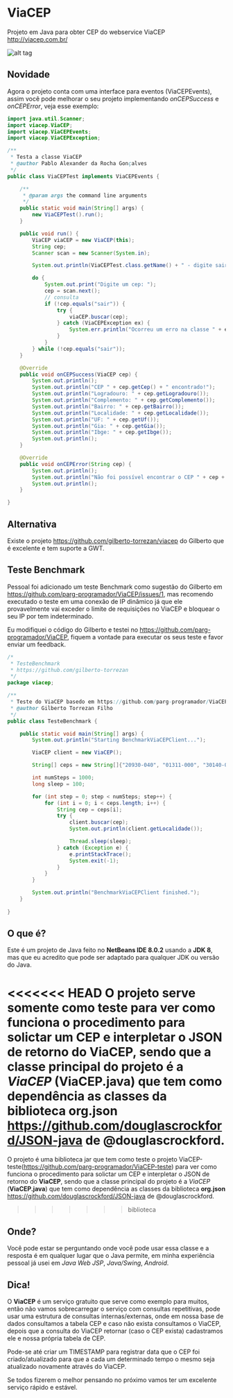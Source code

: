 # ViaCEP
Projeto em Java para obter CEP do webservice ViaCEP
http://viacep.com.br/

![alt tag](https://cloud.githubusercontent.com/assets/15053271/10401225/fcf30d8c-6e93-11e5-8a5d-ca8dac30d93b.png)

## Novidade
Agora o projeto conta com uma interface para eventos (ViaCEPEvents), assim você pode melhorar o seu projeto implementando *onCEPSuccess* e *onCEPError*, veja esse exemplo:

```java
import java.util.Scanner;
import viacep.ViaCEP;
import viacep.ViaCEPEvents;
import viacep.ViaCEPException;

/**
 * Testa a classe ViaCEP
 * @author Pablo Alexander da Rocha Gonçalves
 */
public class ViaCEPTest implements ViaCEPEvents {

    /**
     * @param args the command line arguments
     */
    public static void main(String[] args) {
        new ViaCEPTest().run();
    }

    public void run() {
        ViaCEP viaCEP = new ViaCEP(this);
        String cep;
        Scanner scan = new Scanner(System.in);

        System.out.println(ViaCEPTest.class.getName() + " - digite sair para fechar o teste!");

        do {
            System.out.print("Digite um cep: ");
            cep = scan.next();
            // consulta
            if (!cep.equals("sair")) {
                try {
                    viaCEP.buscar(cep);
                } catch (ViaCEPException ex) {
                    System.err.println("Ocorreu um erro na classe " + ex.getClasse() + ": " + ex.getMessage());
                }
            }
        } while (!cep.equals("sair"));
    }

    @Override
    public void onCEPSuccess(ViaCEP cep) {
        System.out.println();
        System.out.println("CEP " + cep.getCep() + " encontrado!");
        System.out.println("Logradouro: " + cep.getLogradouro());
        System.out.println("Complemento: " + cep.getComplemento());
        System.out.println("Bairro: " + cep.getBairro());
        System.out.println("Localidade: " + cep.getLocalidade());
        System.out.println("UF: " + cep.getUf());
        System.out.println("Gia: " + cep.getGia());
        System.out.println("Ibge: " + cep.getIbge());
        System.out.println();
    }

    @Override
    public void onCEPError(String cep) {
        System.out.println();
        System.out.println("Não foi possível encontrar o CEP " + cep + "!");
        System.out.println();
    }

}
```

## Alternativa
Existe o projeto https://github.com/gilberto-torrezan/viacep do Gilberto que é excelente e tem suporte a GWT.

## Teste Benchmark
Pessoal foi adicionado um teste Benchmark como sugestão do Gilberto em https://github.com/parg-programador/ViaCEP/issues/1, mas recomendo executado o teste em uma conexão de IP dinâmico já que ele provavelmente vai exceder o limite de requisições no ViaCEP e bloquear o seu IP por tem indeterminado.

Eu modifiquei o código do Gilberto e testei no https://github.com/parg-programador/ViaCEP, fiquem a vontade para executar os seus teste e favor enviar um feedback.

```java
/*
 * TesteBenchmark
 * https://github.com/gilberto-torrezan
 */
package viacep;

/**
 * Teste do ViaCEP basedo em https://github.com/parg-programador/ViaCEP/issues/1
 * @author Gilberto Torrezan Filho
 */
public class TesteBenchmark {

    public static void main(String[] args) {
        System.out.println("Starting BenchmarkViaCEPClient...");

        ViaCEP client = new ViaCEP();

        String[] ceps = new String[]{"20930-040", "01311-000", "30140-010", "40026-040", "90010-273", "50030-000", "65010-970", "69900-094", "70050-000", "80010-150"};

        int numSteps = 1000;
        long sleep = 100;

        for (int step = 0; step < numSteps; step++) {
            for (int i = 0; i < ceps.length; i++) {
                String cep = ceps[i];
                try {
                    client.buscar(cep);
                    System.out.println(client.getLocalidade());

                    Thread.sleep(sleep);
                } catch (Exception e) {
                    e.printStackTrace();
                    System.exit(-1);
                }
            }
        }

        System.out.println("BenchmarkViaCEPClient finished.");
    }
    
}
```

## O que é?
Este é um projeto de Java feito no **NetBeans IDE 8.0.2** usando a **JDK 8**, mas que eu acredito que pode ser adaptado para qualquer JDK ou versão do Java.

<<<<<<< HEAD
O projeto serve somente como teste para ver como funciona o procedimento para solictar um CEP e interpletar o JSON de retorno do **ViaCEP**, sendo que a classe principal do projeto é a *ViaCEP* (**ViaCEP.java**) que tem como dependência as classes da biblioteca **org.json** https://github.com/douglascrockford/JSON-java de @douglascrockford.
=======
O projeto é uma biblioteca jar que tem como teste o projeto ViaCEP-teste(https://github.com/parg-programador/ViaCEP-teste) para ver como funciona o procedimento para solictar um CEP e interpletar o JSON de retorno do **ViaCEP**, sendo que a classe principal do projeto é a *ViaCEP* (**ViaCEP.java**) que tem como dependência as classes da biblioteca **org.json** https://github.com/douglascrockford/JSON-java de @douglascrockford.
>>>>>>> biblioteca

## Onde?
Você pode estar se perguntando onde você pode usar essa classe e a resposta é em qualquer lugar que o Java permite, em minha experiência pessoal já usei em *Java Web JSP*, *Java/Swing*, *Android*.

## Dica!
O **ViaCEP** é um serviço gratuito que serve como exemplo para muitos, então não vamos sobrecarregar o serviço com consultas repetitivas, pode usar uma estrutura de consultas internas/externas, onde em nossa base de dados consultamos a tabela CEP e caso não exista consultamos o ViaCEP, depois que a consulta do ViaCEP retornar (caso o CEP exista) cadastramos ele e nossa própria tabela de CEP.

Pode-se até criar um TIMESTAMP para registrar data que o CEP foi criado/atualizado para que a cada um determinado tempo o mesmo seja atualizado novamente através do ViaCEP.

Se todos fizerem o melhor pensando no próximo vamos ter um excelente serviço rápido e estável.